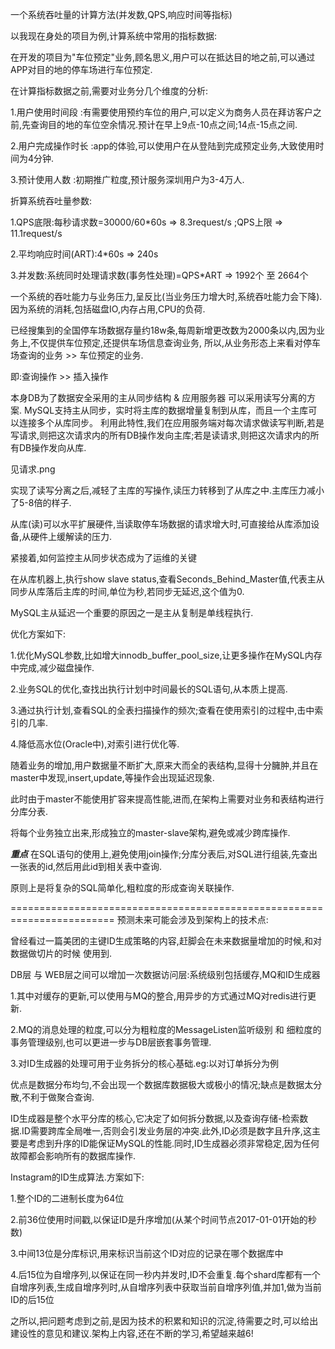 一个系统吞吐量的计算方法(并发数,QPS,响应时间等指标)


以我现在身处的项目为例,计算系统中常用的指标数据:

在开发的项目为"车位预定"业务,顾名思义,用户可以在抵达目的地之前,可以通过APP对目的地的停车场进行车位预定.

在计算指标数据之前,需要对业务分几个维度的分析:

1.用户使用时间段 :有需要使用预约车位的用户,可以定义为商务人员在拜访客户之前,先查询目的地的车位空余情况.预计在早上9点-10点之间;14点-15点之间.

2.用户完成操作时长 :app的体验,可以使用户在从登陆到完成预定业务,大致使用时间为4分钟.

3.预计使用人数 :初期推广粒度,预计服务深圳用户为3-4万人.

折算系统吞吐量参数:

1.QPS底限:每秒请求数=30000/60*60s => 8.3request/s ;QPS上限 => 11.1request/s

2.平均响应时间(ART):4*60s => 240s

3.并发数:系统同时处理请求数(事务性处理)=QPS*ART => 1992个 至 2664个

一个系统的吞吐能力与业务压力,呈反比(当业务压力增大时,系统吞吐能力会下降).因为系统的消耗,包括磁盘IO,内存占用,CPU的负荷.

已经搜集到的全国停车场数据存量约18w条,每周新增更改数为2000条以内,因为业务上,不仅提供车位预定,还提供车场信息查询业务,
所以,从业务形态上来看对停车场查询的业务 >> 车位预定的业务.

即:查询操作 >> 插入操作

本身DB为了数据安全采用的主从同步结构 & 应用服务器 可以采用读写分离的方案.
MySQL支持主从同步，实时将主库的数据增量复制到从库，而且一个主库可以连接多个从库同步。
利用此特性,我们在应用服务端对每次请求做读写判断,若是写请求,则把这次请求内的所有DB操作发向主库;若是读请求,则把这次请求内的所有DB操作发向从库.

见请求.png

实现了读写分离之后,减轻了主库的写操作,读压力转移到了从库之中.主库压力减小了5-8倍的样子.

从库(读)可以水平扩展硬件,当读取停车场数据的请求增大时,可直接给从库添加设备,从硬件上缓解读的压力.

紧接着,如何监控主从同步状态成为了运维的关键

在从库机器上,执行show slave status,查看Seconds_Behind_Master值,代表主从同步从库落后主库的时间,单位为秒,若同步无延迟,这个值为0.

MySQL主从延迟一个重要的原因之一是主从复制是单线程执行.

优化方案如下:

1.优化MySQL参数,比如增大innodb_buffer_pool_size,让更多操作在MySQL内存中完成,减少磁盘操作.

2.业务SQL的优化,查找出执行计划中时间最长的SQL语句,从本质上提高.

3.通过执行计划,查看SQL的全表扫描操作的频次;查看在使用索引的过程中,击中索引的几率.

4.降低高水位(Oracle中),对索引进行优化等.

随着业务的增加,用户数据量不断扩大,原来大而全的表结构,显得十分臃肿,并且在master中发现,insert,update,等操作会出现延迟现象.

此时由于master不能使用扩容来提高性能,进而,在架构上需要对业务和表结构进行分库分表.

将每个业务独立出来,形成独立的master-slave架构,避免或减少跨库操作.

***重点***
在SQL语句的使用上,避免使用join操作;分库分表后,对SQL进行组装,先查出一张表的id,然后用此id到相关表中查询.

原则上是将复杂的SQL简单化,粗粒度的形成查询关联操作.

========================================================================
预测未来可能会涉及到架构上的技术点:

曾经看过一篇美团的主键ID生成策略的内容,赶脚会在未来数据量增加的时候,和对数据做切片的时候 使用到.

DB层 与 WEB层之间可以增加一次数据访问层:系统级别包括缓存,MQ和ID生成器

1.其中对缓存的更新,可以使用与MQ的整合,用异步的方式通过MQ对redis进行更新.

2.MQ的消息处理的粒度,可以分为粗粒度的MessageListen监听级别   和   细粒度的事务管理级别,也可以更进一步与DB层嵌套事务管理.

3.对ID生成器的处理可用于业务拆分的核心基础.eg:以对订单拆分为例

优点是数据分布均匀,不会出现一个数据库数据极大或极小的情况;缺点是数据太分散,不利于做聚合查询.

ID生成器是整个水平分库的核心,它决定了如何拆分数据,以及查询存储-检索数据.ID需要跨库全局唯一,否则会引发业务层的冲突.此外,ID必须是数字且升序,这主要是考虑到升序的ID能保证MySQL的性能.同时,ID生成器必须非常稳定,因为任何故障都会影响所有的数据库操作.

Instagram的ID生成算法.方案如下:

1.整个ID的二进制长度为64位

2.前36位使用时间戳,以保证ID是升序增加(从某个时间节点2017-01-01开始的秒数)

3.中间13位是分库标识,用来标识当前这个ID对应的记录在哪个数据库中

4.后15位为自增序列,以保证在同一秒内并发时,ID不会重复.每个shard库都有一个自增序列表,生成自增序列时,从自增序列表中获取当前自增序列值,并加1,做为当前ID的后15位

之所以,把问题考虑到之前,是因为技术的积累和知识的沉淀,待需要之时,可以给出建设性的意见和建议.架构上内容,还在不断的学习,希望越来越6!












